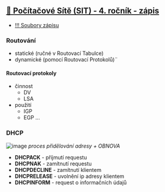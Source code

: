 ## <a href="./..">🔌 Počítačové Sítě (SIT) - 4. ročník - zápis</a>
- [!!! Soubory zápisu](./soubory)

### Routování
 - statické (ručné v Routovací Tabulce)
 - dynamické (pomocí Routovací Protokolů)¨

#### Routovací protokoly
 - činnost
   - DV
   - LSA
 - použití
   - IGP
   - EGP
 ...
 
 ### DHCP
![image](https://user-images.githubusercontent.com/83291717/191496239-92e173f9-977b-4066-981f-2a94904e76ff.png)
*proces přidělování adresy + OBNOVA*
 - **DHCPACK** - příjmutí requestu
 - **DHCPNAK** - zamítnutí requestu
 - **DHCPDECLINE** - zamítnutí klientem
 - **DHCPRELEASE** - uvolnění ip adresy klientem
 - **DHCPINFORM** - request o informačních údajů
